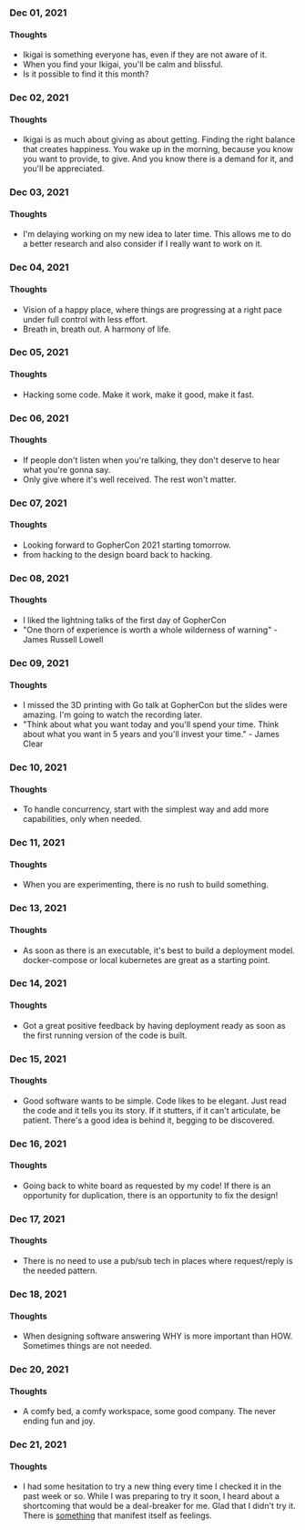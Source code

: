 ### Dec 01, 2021

#### Thoughts

- Ikigai is something everyone has, even if they are not aware of it. 
- When you find your Ikigai, you'll be calm and blissful.
- Is it possible to find it this month?

### Dec 02, 2021

#### Thoughts

- Ikigai is as much about giving as about getting. Finding the right balance that creates happiness. You wake up in the morning, because you know you want to provide, to give. And you know there is a demand for it, and you'll be appreciated.

### Dec 03, 2021

#### Thoughts

- I'm delaying working on my new idea to later time. This allows me to do a better research and also consider if I really want to work on it.

### Dec 04, 2021

#### Thoughts

- Vision of a happy place, where things are progressing at a right pace under full control with less effort.
- Breath in, breath out. A harmony of life.

### Dec 05, 2021

#### Thoughts

- Hacking some code. Make it work, make it good, make it fast.

### Dec 06, 2021

#### Thoughts

- If people don't listen when you're talking, they don't deserve to hear what you're gonna say.
- Only give where it's well received. The rest won't matter.

### Dec 07, 2021

#### Thoughts

- Looking forward to GopherCon 2021 starting tomorrow.
- from hacking to the design board back to hacking.

### Dec 08, 2021

#### Thoughts

- I liked the lightning talks of the first day of GopherCon
- "One thorn of experience is worth a whole wilderness of warning" - James Russell Lowell



### Dec 09, 2021

#### Thoughts

- I missed the 3D printing with Go talk at GopherCon but the slides were amazing. I'm going to watch the recording later.
- "Think about what you want today and you'll spend your time. Think about what you want in 5 years and you'll invest your time." - James Clear



### Dec 10, 2021

#### Thoughts

- To handle concurrency, start with the simplest way and add more capabilities, only when needed.



### Dec 11, 2021

#### Thoughts

- When you are experimenting, there is no rush to build something. 



### Dec 13, 2021

#### Thoughts

- As soon as there is an executable, it's best to build a deployment model. docker-compose or local kubernetes are great as a starting point.

### Dec 14, 2021

#### Thoughts

- Got a great positive feedback by having deployment ready as soon as the first running version of the code is built.

### Dec 15, 2021

#### Thoughts

- Good software wants to be simple. Code likes to be elegant. Just read the code and it tells you its story. If it stutters, if it can't articulate, be patient. There's a good idea is behind it, begging to be discovered.

### Dec 16, 2021

#### Thoughts

- Going back to white board as requested by my code! If there is an opportunity for duplication, there is an opportunity to fix the design! 

### Dec 17, 2021

#### Thoughts

- There is no need to use a pub/sub tech in places where request/reply is the needed pattern. 

### Dec 18, 2021

#### Thoughts

- When designing software answering WHY is more important than HOW. Sometimes things are not needed.

### Dec 20, 2021

#### Thoughts

- A comfy bed, a comfy workspace, some good company. The never ending fun and joy.

### Dec 21, 2021

#### Thoughts

- I had some hesitation to try a new thing every time I checked it in the past week or so. While I was preparing to try it soon, I heard about a shortcoming that would be a deal-breaker for me. Glad that I didn't try it. There is <u>something</u> that manifest itself as feelings.
